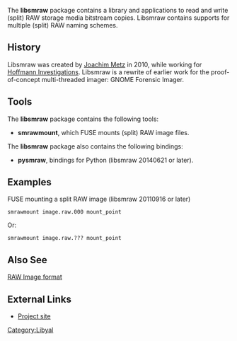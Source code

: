 The **libsmraw** package contains a library and applications to read and
write (split) RAW storage media bitstream copies. Libsmraw contains
supports for multiple (split) RAW naming schemes.

## History

Libsmraw was created by [Joachim Metz](Joachim_Metz "wikilink") in 2010,
while working for [Hoffmann Investigations](http://en.hoffmannbv.nl/).
Libsmraw is a rewrite of earlier work for the proof-of-concept
multi-threaded imager: GNOME Forensic Imager.

## Tools

The **libsmraw** package contains the following tools:

- **smrawmount**, which FUSE mounts (split) RAW image files.

The **libsmraw** package also contains the following bindings:

- **pysmraw**, bindings for Python (libsmraw 20140621 or later).

## Examples

FUSE mounting a split RAW image (libsmraw 20110916 or later)

    smrawmount image.raw.000 mount_point

Or:

    smrawmount image.raw.??? mount_point

## Also See

[RAW Image format](Raw_Image_Format "wikilink")

## External Links

- [Project site](https://github.com/libyal/libsmraw/)

[Category:Libyal](Category:Libyal "wikilink")